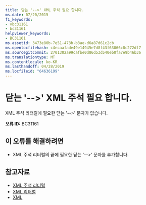 ```yaml
---
title: 닫는 '-->' XML 주석 필요 합니다.
ms.date: 07/20/2015
f1_keywords:
- vbc31161
- bc31161
helpviewer_keywords:
- BC31161
ms.assetid: 3473e80b-7e51-473b-b3ae-d6a87d61c2cb
ms.openlocfilehash: c4ecaafade49e14945e7d8f43f63066c8c272df7
ms.sourcegitcommit: 2701302a99cafbe0d86d53d540eb0fa7e9b46b36
ms.translationtype: MT
ms.contentlocale: ko-KR
ms.lasthandoff: 04/28/2019
ms.locfileid: "64636199"
---
```

# <a name="expected-closing----for-xml-comment"></a>닫는 '-->' XML 주석 필요 합니다.
XML 주석 리터럴에 필요한 닫는 '-->' 문자가 없습니다.  
  
 **오류 ID:** BC31161  
  
## <a name="to-correct-this-error"></a>이 오류를 해결하려면  
  
- XML 주석 리터럴의 끝에 필요한 닫는 '-->' 문자를 추가합니다.  
  
## <a name="see-also"></a>참고자료

- [XML 주석 리터럴](../../visual-basic/language-reference/xml-literals/xml-comment-literal.md)
- [XML 리터럴](../../visual-basic/language-reference/xml-literals/index.md)
- [XML](../../visual-basic/programming-guide/language-features/xml/index.md)
